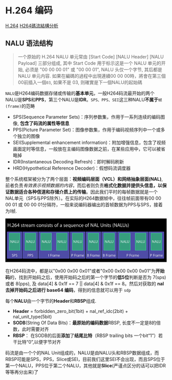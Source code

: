 # H.264 编码

[H.264](https://blog.csdn.net/qq_29350001/article/details/78226286)
[H264碼流結構分析](https://www.twblogs.net/a/5b8d63372b717718833d9701)

## NALU 语法结构

> 一个原始的 H.264 NALU 单元常由 [Start Code] [NALU Header] [NALU Payload] 三部分组成, 其中 Start Code 用于标示这是一个 NALU 单元的开始, 必须是 "00 00 00 01" 或 "00 00 01", NALU 头仅一个字节, 其后都是 NALU 单元内容.
> 如果在編碼的過程中出現連續00 00 00時，將會在第三個00前插入一個`03`, 如果不是 03, 则確實是下一個NALU的起始碼

`NALU`是H264编码数据存储或传输的**基本单元**，一般H264码流最开始的两个NALU是**SPS**和**PPS**，第三个NALU是**IDR**。`SPS、PPS、SEI`这三种NALU**不属于**`帧(frame)`的范畴

- SPS(Sequence Parameter Sets)：序列参数集，作用于一系列连续的编码图像, **包含了码流的属性等信息**
- PPS(Picture Parameter Set)：图像参数集，作用于编码视频序列中一个或多个独立的图像
- SEI(Supplemental enhancement information)：附加增强信息，包含了视频画面定时等信息，一般放在主编码图像数据之前，在某些应用中，它可以被省略掉
- IDR(Instantaneous Decoding Refresh)：即时解码刷新
- HRD(Hypothetical Reference Decoder)：假想码流调度器

整个系统框架被分为了两个层面：**视频编码层面（VCL）**和**网络抽象层面(NAL)**,前者负责*有效表示视频数据的内容*，而后者则负责**格式化数据并提供头信息，以保证数据适合各种信道和存储介质上的传输**。因此我们平时的每帧数据就是一个NAL单元（SPS与PPS除外）。在实际的H264数据帧中，往往帧前面带有00 00 00 01 或 00 00 01分隔符，一般来说编码器编出的首帧数据为PPS与SPS，接着为I帧.

![NALUnits单元](./img/NALUnits.png)

在H264码流中，都是以"0x00 0x00 0x01"或者"0x00 0x00 0x00 0x01"为**开始码**的，找到开始码之后，使用开始码之后的第一个字节的**低5位**判断是否为 7(sps)或者 8(pps), 及 data[4] & 0x1f == 7 || data[4] & 0x1f == 8。然后对获取的 **nal 去掉开始码之后进行 base64 编码**，得到的信息就可以用于 `sdp`

每个**NALU**由一个字节的**Header**和**RBSP**组成.

- **Header** = forbidden_zero_bit(1bit) + nal_ref_idc(2bit) + nal_unit_type(5bit)
- **SODB**(String Of Data Bits)：**最原始的编码数据**RBSP, 长度不一定是8的倍数，此时需要对齐
- **RBSP**： 在SODB的后面**添加**了**结尾比特**（RBSP trailing bits 一个bit“1”）若干比特“0”,以便字节对齐

码流是由一个个的NAL Unit组成的，NALU是由NALU头和RBSP数据组成，而RBSP可能是SPS，PPS，Slice或SEI，目前我们这里SEI不会出现，而且SPS位于第一个NALU，PPS位于第二个NALU，其他就是**Slice**(严谨点区分的话可以把IDR等等再分出来)了
